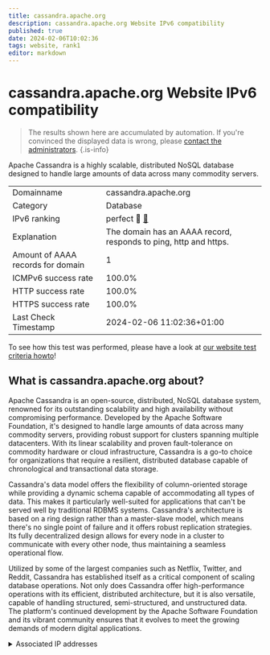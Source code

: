 ```yaml
---
title: cassandra.apache.org
description: cassandra.apache.org Website IPv6 compatibility
published: true
date: 2024-02-06T10:02:36
tags: website, rank1
editor: markdown
---
```


# cassandra.apache.org Website IPv6 compatibility

> The results shown here are accumulated by automation. If you're convinced the displayed data is wrong, please [contact the administrators](/howto/chat). 
{.is-info}

Apache Cassandra is a highly scalable, distributed NoSQL database designed to handle large amounts of data across many commodity servers.


|   |   |
| - | - |
| Domainname | cassandra.apache.org
| Category | Database |
| IPv6 ranking | perfect :1st_place_medal: [🔗](/howto/ranking) |
| Explanation | The domain has an AAAA record, responds to ping, http and https. |
| Amount of AAAA records for domain | 1 |
| ICMPv6 success rate | 100.0%|
| HTTP success rate | 100.0% |
| HTTPS success rate | 100.0% |
| Last Check Timestamp | 2024-02-06 11:02:36+01:00 |

To see how this test was performed, please have a look at [our website test criteria howto](/howto/testcriteria/website)!


## What is cassandra.apache.org about?
Apache Cassandra is an open-source, distributed, NoSQL database system, renowned for its outstanding scalability and high availability without compromising performance. Developed by the Apache Software Foundation, it's designed to handle large amounts of data across many commodity servers, providing robust support for clusters spanning multiple datacenters. With its linear scalability and proven fault-tolerance on commodity hardware or cloud infrastructure, Cassandra is a go-to choice for organizations that require a resilient, distributed database capable of chronological and transactional data storage.

Cassandra's data model offers the flexibility of column-oriented storage while providing a dynamic schema capable of accommodating all types of data. This makes it particularly well-suited for applications that can't be served well by traditional RDBMS systems. Cassandra's architecture is based on a ring design rather than a master-slave model, which means there's no single point of failure and it offers robust replication strategies. Its fully decentralized design allows for every node in a cluster to communicate with every other node, thus maintaining a seamless operational flow.

Utilized by some of the largest companies such as Netflix, Twitter, and Reddit, Cassandra has established itself as a critical component of scaling database operations. Not only does Cassandra offer high-performance operations with its efficient, distributed architecture, but it is also versatile, capable of handling structured, semi-structured, and unstructured data. The platform's continued development by the Apache Software Foundation and its vibrant community ensures that it evolves to meet the growing demands of modern digital applications.



<details>
<summary>Associated IP addresses</summary>

2a04:4e42::644

</details>
